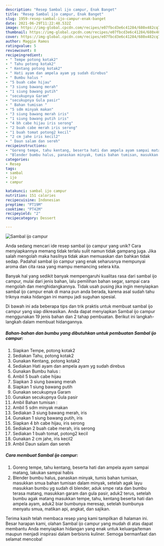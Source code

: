 ```yaml
---
description: "Resep Sambal ijo campur, Enak Banget"
title: "Resep Sambal ijo campur, Enak Banget"
slug: 1959-resep-sambal-ijo-campur-enak-banget
date: 2021-06-29T11:22:48.532Z
image: https://img-global.cpcdn.com/recipes/e07fbcd3e6c41284/680x482cq70/sambal-ijo-campur-foto-resep-utama.jpg
thumbnail: https://img-global.cpcdn.com/recipes/e07fbcd3e6c41284/680x482cq70/sambal-ijo-campur-foto-resep-utama.jpg
cover: https://img-global.cpcdn.com/recipes/e07fbcd3e6c41284/680x482cq70/sambal-ijo-campur-foto-resep-utama.jpg
author: Maggie Ramos
ratingvalue: 5
reviewcount: 8
recipeingredient:
- " Tempe potong kotak2"
- " Tahu potong kotak2"
- " Kentang potong kotak2"
- " Hati ayam dan ampela ayam yg sudah direbus"
- " Bumbu halus "
- "5 buah cabe hijau"
- "3 siung bawang merah"
- "1 siung bawang putih"
- "secukupnya Garam"
- "secukupnya Gula pasir"
- " Bahan tumisan "
- "5 sdm minyak makan"
- "3 siung bawang merah iris"
- "1 siung bawang putih iris"
- "4 bh cabe hijau iris serong"
- "2 buah cabe merah iris serong"
- "1 buah tomat potong2 kecil"
- "2 cm jahe iris kecil2"
- " Daun salam dan sereh"
recipeinstructions:
- "Goreng tempe, tahu kentang, beserta hati dan ampela ayam sampai matang, lakukan sampai habis"
- "Blender bumbu halus, panaskan minyak, tumis bahan tumisan, masukkan smua bahan tumisan dalam minyak, setelah agak layu masukkan bumbu yg sudah di blender, aduk smpe rata dan bumbu terasa matang, masukkan garam dan gula pasir, aduk2 terus, setelah bumbu agak matang masukkan tempe, tahu, kentang beserta hati dan ampela ayam, aduk2 biar bumbunya meresap, setelah bumbunya menyatu smua, matikan api, angkat, dan sajikan."
categories:
- Resep
tags:
- sambal
- ijo
- campur

katakunci: sambal ijo campur 
nutrition: 151 calories
recipecuisine: Indonesian
preptime: "PT19M"
cooktime: "PT42M"
recipeyield: "2"
recipecategory: Dessert

---
```



![Sambal ijo campur](https://img-global.cpcdn.com/recipes/e07fbcd3e6c41284/680x482cq70/sambal-ijo-campur-foto-resep-utama.jpg)

Anda sedang mencari ide resep sambal ijo campur yang unik? Cara menyiapkannya memang tidak terlalu sulit namun tidak gampang juga. Jika salah mengolah maka hasilnya tidak akan memuaskan dan bahkan tidak sedap. Padahal sambal ijo campur yang enak seharusnya mempunyai aroma dan cita rasa yang mampu memancing selera kita.

Banyak hal yang sedikit banyak mempengaruhi kualitas rasa dari sambal ijo campur, mulai dari jenis bahan, lalu pemilihan bahan segar, sampai cara mengolah dan menghidangkannya. Tidak usah pusing jika ingin menyiapkan sambal ijo campur enak di mana pun anda berada, karena asal sudah tahu triknya maka hidangan ini mampu jadi suguhan spesial.




Di bawah ini ada beberapa tips dan trik praktis untuk membuat sambal ijo campur yang siap dikreasikan. Anda dapat menyiapkan Sambal ijo campur menggunakan 19 jenis bahan dan 2 tahap pembuatan. Berikut ini langkah-langkah dalam membuat hidangannya.

<!--inarticleads1-->

##### Bahan-bahan dan bumbu yang dibutuhkan untuk pembuatan Sambal ijo campur:

1. Siapkan  Tempe, potong kotak2
1. Sediakan  Tahu, potong kotak2
1. Gunakan  Kentang, potong kotak2
1. Sediakan  Hati ayam dan ampela ayam yg sudah direbus
1. Gunakan  Bumbu halus :
1. Ambil 5 buah cabe hijau
1. Siapkan 3 siung bawang merah
1. Siapkan 1 siung bawang putih
1. Gunakan secukupnya Garam
1. Gunakan secukupnya Gula pasir
1. Ambil  Bahan tumisan :
1. Ambil 5 sdm minyak makan
1. Sediakan 3 siung bawang merah, iris
1. Gunakan 1 siung bawang putih, iris
1. Siapkan 4 bh cabe hijau, iris serong
1. Sediakan 2 buah cabe merah, iris serong
1. Sediakan 1 buah tomat, potong2 kecil
1. Gunakan 2 cm jahe, iris kecil2
1. Ambil  Daun salam dan sereh




<!--inarticleads2-->

##### Cara membuat Sambal ijo campur:

1. Goreng tempe, tahu kentang, beserta hati dan ampela ayam sampai matang, lakukan sampai habis
1. Blender bumbu halus, panaskan minyak, tumis bahan tumisan, masukkan smua bahan tumisan dalam minyak, setelah agak layu masukkan bumbu yg sudah di blender, aduk smpe rata dan bumbu terasa matang, masukkan garam dan gula pasir, aduk2 terus, setelah bumbu agak matang masukkan tempe, tahu, kentang beserta hati dan ampela ayam, aduk2 biar bumbunya meresap, setelah bumbunya menyatu smua, matikan api, angkat, dan sajikan.




Terima kasih telah membaca resep yang kami tampilkan di halaman ini. Besar harapan kami, olahan Sambal ijo campur yang mudah di atas dapat membantu Anda menyiapkan hidangan yang enak untuk keluarga/teman maupun menjadi inspirasi dalam berbisnis kuliner. Semoga bermanfaat dan selamat mencoba!
